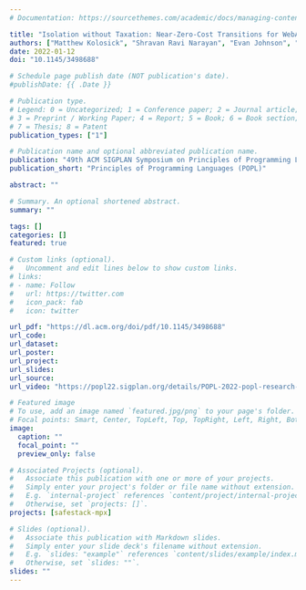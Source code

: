 ```yaml
---
# Documentation: https://sourcethemes.com/academic/docs/managing-content/

title: "Isolation without Taxation: Near-Zero-Cost Transitions for WebAssembly and SFI"
authors: ["Matthew Kolosick", "Shravan Ravi Narayan", "Evan Johnson", "Conrad Watt", "Michael LeMay", "Deepak Garg", "Ranjit Jhala", "Deian Stefan"]
date: 2022-01-12
doi: "10.1145/3498688"

# Schedule page publish date (NOT publication's date).
#publishDate: {{ .Date }}

# Publication type.
# Legend: 0 = Uncategorized; 1 = Conference paper; 2 = Journal article;
# 3 = Preprint / Working Paper; 4 = Report; 5 = Book; 6 = Book section;
# 7 = Thesis; 8 = Patent
publication_types: ["1"]

# Publication name and optional abbreviated publication name.
publication: "49th ACM SIGPLAN Symposium on Principles of Programming Languages"
publication_short: "Principles of Programming Languages (POPL)"

abstract: ""

# Summary. An optional shortened abstract.
summary: ""

tags: []
categories: []
featured: true

# Custom links (optional).
#   Uncomment and edit lines below to show custom links.
# links:
# - name: Follow
#   url: https://twitter.com
#   icon_pack: fab
#   icon: twitter

url_pdf: "https://dl.acm.org/doi/pdf/10.1145/3498688"
url_code:
url_dataset:
url_poster:
url_project:
url_slides:
url_source:
url_video: "https://popl22.sigplan.org/details/POPL-2022-popl-research-papers/27/Isolation-without-Taxation-Near-Zero-Cost-Transitions-for-WebAssembly-and-SFI"

# Featured image
# To use, add an image named `featured.jpg/png` to your page's folder. 
# Focal points: Smart, Center, TopLeft, Top, TopRight, Left, Right, BottomLeft, Bottom, BottomRight.
image:
  caption: ""
  focal_point: ""
  preview_only: false

# Associated Projects (optional).
#   Associate this publication with one or more of your projects.
#   Simply enter your project's folder or file name without extension.
#   E.g. `internal-project` references `content/project/internal-project/index.md`.
#   Otherwise, set `projects: []`.
projects: [safestack-mpx]

# Slides (optional).
#   Associate this publication with Markdown slides.
#   Simply enter your slide deck's filename without extension.
#   E.g. `slides: "example"` references `content/slides/example/index.md`.
#   Otherwise, set `slides: ""`.
slides: ""
---
```

